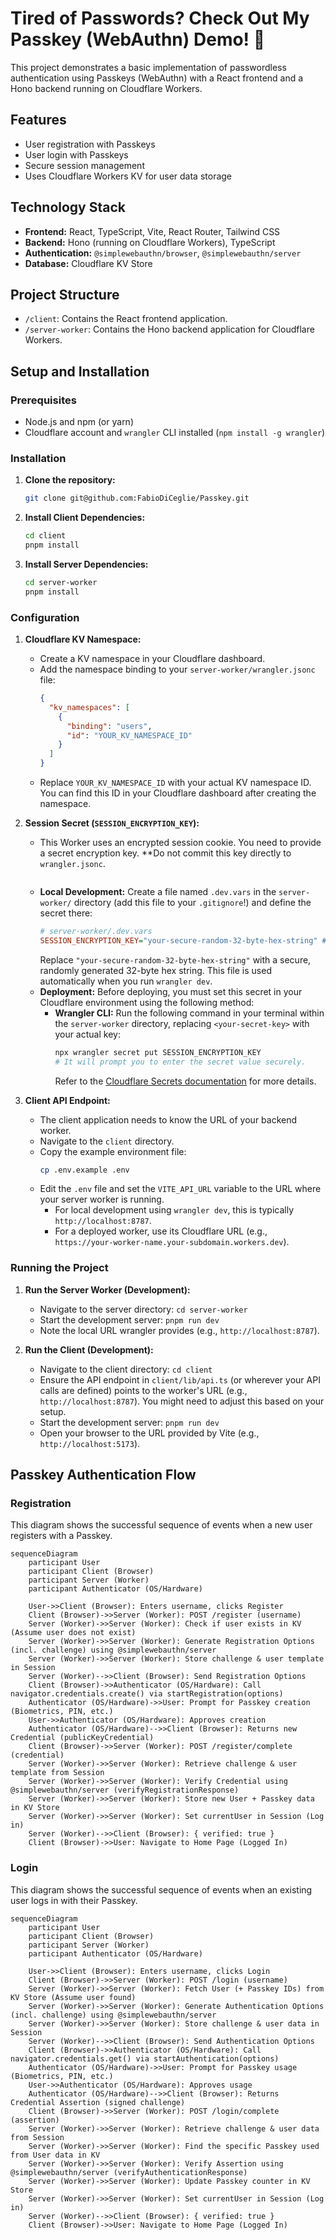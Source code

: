 # Tired of Passwords? Check Out My Passkey (WebAuthn) Demo! 🚀

This project demonstrates a basic implementation of passwordless authentication using Passkeys (WebAuthn) with a React frontend and a Hono backend running on Cloudflare Workers.

## Features

*   User registration with Passkeys
*   User login with Passkeys
*   Secure session management
*   Uses Cloudflare Workers KV for user data storage

## Technology Stack

*   **Frontend:** React, TypeScript, Vite, React Router, Tailwind CSS
*   **Backend:** Hono (running on Cloudflare Workers), TypeScript
*   **Authentication:** `@simplewebauthn/browser`, `@simplewebauthn/server`
*   **Database:** Cloudflare KV Store

## Project Structure

*   `/client`: Contains the React frontend application.
*   `/server-worker`: Contains the Hono backend application for Cloudflare Workers.

## Setup and Installation

### Prerequisites

*   Node.js and npm (or yarn)
*   Cloudflare account and `wrangler` CLI installed (`npm install -g wrangler`)

### Installation

1.  **Clone the repository:**
    ```bash
    git clone git@github.com:FabioDiCeglie/Passkey.git
    ```

2.  **Install Client Dependencies:**
    ```bash
    cd client
    pnpm install
    ```

3.  **Install Server Dependencies:**
    ```bash
    cd server-worker
    pnpm install
    ```

### Configuration

1.  **Cloudflare KV Namespace:**
    *   Create a KV namespace in your Cloudflare dashboard.
    *   Add the namespace binding to your `server-worker/wrangler.jsonc` file:
        ```json
        {
          "kv_namespaces": [
            {
              "binding": "users",
              "id": "YOUR_KV_NAMESPACE_ID"
            }
          ]
        }
        ```
    *   Replace `YOUR_KV_NAMESPACE_ID` with your actual KV namespace ID. You can find this ID in your Cloudflare dashboard after creating the namespace.

2.  **Session Secret (`SESSION_ENCRYPTION_KEY`):**
    *   This Worker uses an encrypted session cookie. You need to provide a secret encryption key. **Do not commit this key directly to `wrangler.jsonc`.
        ```
    *   **Local Development:** Create a file named `.dev.vars` in the `server-worker/` directory (add this file to your `.gitignore`!) and define the secret there:
        ```ini
        # server-worker/.dev.vars
        SESSION_ENCRYPTION_KEY="your-secure-random-32-byte-hex-string" # <-- CHANGE THIS! e.g., generate with `openssl rand -hex 32`
        ```
        Replace `"your-secure-random-32-byte-hex-string"` with a secure, randomly generated 32-byte hex string. This file is used automatically when you run `wrangler dev`.
    *   **Deployment:** Before deploying, you must set this secret in your Cloudflare environment using the following method:
        *   **Wrangler CLI:** Run the following command in your terminal within the `server-worker` directory, replacing `<your-secret-key>` with your actual key:
            ```bash
            npx wrangler secret put SESSION_ENCRYPTION_KEY
            # It will prompt you to enter the secret value securely.
            ```
            Refer to the [Cloudflare Secrets documentation](https://developers.cloudflare.com/workers/configuration/secrets/) for more details.

3.  **Client API Endpoint:**
    *   The client application needs to know the URL of your backend worker.
    *   Navigate to the `client` directory.
    *   Copy the example environment file:
        ```bash
        cp .env.example .env
        ```
    *   Edit the `.env` file and set the `VITE_API_URL` variable to the URL where your server worker is running.
        *   For local development using `wrangler dev`, this is typically `http://localhost:8787`.
        *   For a deployed worker, use its Cloudflare URL (e.g., `https://your-worker-name.your-subdomain.workers.dev`).

### Running the Project

1.  **Run the Server Worker (Development):**
    *   Navigate to the server directory: `cd server-worker`
    *   Start the development server: `pnpm run dev`
    *   Note the local URL wrangler provides (e.g., `http://localhost:8787`).

2.  **Run the Client (Development):**
    *   Navigate to the client directory: `cd client`
    *   Ensure the API endpoint in `client/lib/api.ts` (or wherever your API calls are defined) points to the worker's URL (e.g., `http://localhost:8787`). You might need to adjust this based on your setup.
    *   Start the development server: `pnpm run dev`
    *   Open your browser to the URL provided by Vite (e.g., `http://localhost:5173`).

## Passkey Authentication Flow

### Registration

This diagram shows the successful sequence of events when a new user registers with a Passkey.

```mermaid
sequenceDiagram
    participant User
    participant Client (Browser)
    participant Server (Worker)
    participant Authenticator (OS/Hardware)

    User->>Client (Browser): Enters username, clicks Register
    Client (Browser)->>Server (Worker): POST /register (username)
    Server (Worker)->>Server (Worker): Check if user exists in KV (Assume user does not exist)
    Server (Worker)->>Server (Worker): Generate Registration Options (incl. challenge) using @simplewebauthn/server
    Server (Worker)->>Server (Worker): Store challenge & user template in Session
    Server (Worker)-->>Client (Browser): Send Registration Options
    Client (Browser)->>Authenticator (OS/Hardware): Call navigator.credentials.create() via startRegistration(options)
    Authenticator (OS/Hardware)->>User: Prompt for Passkey creation (Biometrics, PIN, etc.)
    User->>Authenticator (OS/Hardware): Approves creation
    Authenticator (OS/Hardware)-->>Client (Browser): Returns new Credential (publicKeyCredential)
    Client (Browser)->>Server (Worker): POST /register/complete (credential)
    Server (Worker)->>Server (Worker): Retrieve challenge & user template from Session
    Server (Worker)->>Server (Worker): Verify Credential using @simplewebauthn/server (verifyRegistrationResponse)
    Server (Worker)->>Server (Worker): Store new User + Passkey data in KV Store
    Server (Worker)->>Server (Worker): Set currentUser in Session (Log in)
    Server (Worker)-->>Client (Browser): { verified: true }
    Client (Browser)->>User: Navigate to Home Page (Logged In)
```

### Login

This diagram shows the successful sequence of events when an existing user logs in with their Passkey.

```mermaid
sequenceDiagram
    participant User
    participant Client (Browser)
    participant Server (Worker)
    participant Authenticator (OS/Hardware)

    User->>Client (Browser): Enters username, clicks Login
    Client (Browser)->>Server (Worker): POST /login (username)
    Server (Worker)->>Server (Worker): Fetch User (+ Passkey IDs) from KV Store (Assume user found)
    Server (Worker)->>Server (Worker): Generate Authentication Options (incl. challenge) using @simplewebauthn/server
    Server (Worker)->>Server (Worker): Store challenge & user data in Session
    Server (Worker)-->>Client (Browser): Send Authentication Options
    Client (Browser)->>Authenticator (OS/Hardware): Call navigator.credentials.get() via startAuthentication(options)
    Authenticator (OS/Hardware)->>User: Prompt for Passkey usage (Biometrics, PIN, etc.)
    User->>Authenticator (OS/Hardware): Approves usage
    Authenticator (OS/Hardware)-->>Client (Browser): Returns Credential Assertion (signed challenge)
    Client (Browser)->>Server (Worker): POST /login/complete (assertion)
    Server (Worker)->>Server (Worker): Retrieve challenge & user data from Session
    Server (Worker)->>Server (Worker): Find the specific Passkey used from User data in KV
    Server (Worker)->>Server (Worker): Verify Assertion using @simplewebauthn/server (verifyAuthenticationResponse)
    Server (Worker)->>Server (Worker): Update Passkey counter in KV Store
    Server (Worker)->>Server (Worker): Set currentUser in Session (Log in)
    Server (Worker)-->>Client (Browser): { verified: true }
    Client (Browser)->>User: Navigate to Home Page (Logged In)
```

